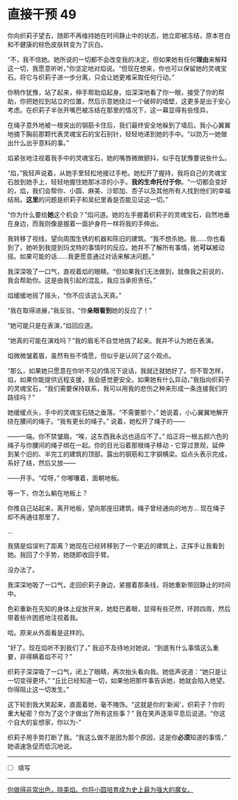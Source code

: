 # 直接干预 49

你向织莉子望去，随即不再维持她在时间静止中的状态，她立即被冻结，原本苍白和不健康的棕色皮肤转变为了灰白。

“不，我不信她。她所说的一切都不会改变我的决定。但如果她有任何**理由**来解释这一切，我愿意听听，”你坚定地对焰说。“但现在想来，你也可以保留她的灵魂宝石。将它与织莉子进一步分离，只会让她更难采取任何行动。”

你稍作犹豫，站了起来，伸手帮助焰起身。焰深深地看了你一眼，接受了你的帮助，你把她拉到站立的位置，然后示意她绕过一个破碎的墙壁，这更多是出于安心考虑。在织莉子半张开嘴巴被冻结在那里的情况下，这一幕显得有些怪异。

在绳子意外地被一根突出的钢筋卡住后，我们最终安全地躲到了墙后。我小心翼翼地摘下胸前那颗代表灵魂宝石的宝石别针，轻轻地递到她的手中。“以防万一她做出什么出乎意料的事。”

焰紧张地注视着我手中的灵魂宝石，她的嘴唇微微颤抖，似乎在犹豫要说些什么。

“焰，”我轻声说着，从她手里轻松地接过手枪。她松开了握持，我将自己的灵魂宝石放到她手上，轻轻地握住她那冰凉的小手。**我的生命托付于你**。“一切都会变好的，焰，我们会帮你、小圆、麻美、沙耶加、杏子以及其他所有人找到他们的幸福结局。**这里**的问题是织莉子和吴纪里香是否能见证这一切。”

“你为什么要给**她**这个机会？”焰问道。她的左手握着织莉子的灵魂宝石，自然地垂在身边，而我则像是握着一面护身符一样将我的手伸出。

我转移了视线，望向周围生锈的机器和陈旧的建筑。“我不想杀她。我……你也看到了，她听到我提到玛戈特的事情时的反应。她并不了解所有事情，她**可以**被动摇。如果可能的话……我更愿意通过对话来解决问题。”

我深深吸了一口气，直视着焰的眼睛。“但如果我们无法做到，就像我之前说的，我会帮助你。这是由我引起的混乱，我应当承担责任。”

焰缓缓地摇了摇头，“你不应该这么天真。”

“我在取得进展，”我反驳，“你**亲眼看到**她的反应了！”

“她可能只是在表演，”焰回应道。

“她真的可能在演戏吗？”我的眉毛不自觉地挑了起来。我并不认为她在表演。

焰微微皱着眉，虽然有些不情愿，但似乎是认同了这个观点。

“那么，如果她只愿意在你听不见的情况下说话，我就迁就她好了。但不管怎样，焰，如果你能提供远程支援，我会感觉更安全。如果她有什么异动，”我指向织莉子的灵魂宝石，“我们需要保持联系，我可以用我的悲伤之种来形成一条连接我们的路径吗？”

她缓缓点头，手中的灵魂宝石随之垂落。“不需要那个，” 她说着，小心翼翼地解开绕在腰间的绳子。“我有更长的绳子。” 说着，她松开了绳子的——

——一端。你不禁皱眉。“唉，这东西我永远也适应不了。” 焰正将一根五颜六色的绳子与你腰间的绳子绑在一起。你的目光沿着那根绳子移动 - 它穿过景观，延伸到某个旧的、半完工的建筑的顶部，露出的钢筋和工字钢横梁。焰点头表示完成，系好了结，然后又放——

——开手。“哎呀，” 你嘟囔着，面朝地板。

等一下，你怎么躺在地板上？

你推自己站起来，离开地板，望向那座旧建筑，绳子曾经通向的地方... 现在绳子却不再通往那里了。

...

我猜是焰误判了距离？她现在已经转移到了一个更近的建筑上，正挥手让我看到她。我回了个手势，她随即收回手臂。

没办法了。

我深深地吸了一口气，走回织莉子身边，紧握着那条线，将她重新带回静止的时间中。

色彩重新在先知的身体上绽放开来，她眨巴着眼，显得有些茫然，环顾四周，然后带着些许困惑地注视着我。

哈。原来从外面看是这样的。

“好了。现在焰听不到我们了，” 我迫不及待地对她说。“到底有什么事情这么重要，非得瞒着焰不可？”

织莉子深深吸了一口气，闭上了眼睛，再次抬头看向我。她低声说道：“她只是让一切变得更坏。” “丘比已经知道一切，如果他把那件事告诉她，她就会陷入绝望。你得阻止这一切发生。”

这下轮到我大笑起来，直面着她，毫不掩饰。“这就是你的'新闻'，织莉子？你的重大秘密？你为了这个才做出了所有这些事？” 我在笑声逐渐平息后说道。“你这个自大的妄想家，你以为-”

织莉子用手势打断了我。“我这么做不是因为那个原因，这是你**必须**知道的事情，” 她语速急促而低沉地说。

---

- [ ] 填写

---

[你做得非常出色，晓美焰。你将小圆培育成为史上最为强大的魔女。](http://i.imgur.com/lA3RFv0.png)